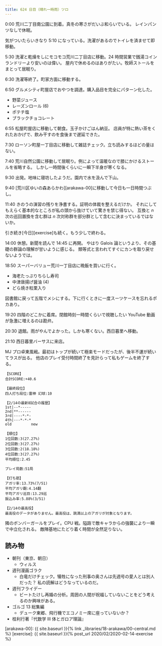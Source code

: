 ```yaml
---
title: 624 日目（晴れ一時雨）ツロ
---
```


0:00 荒川二丁目南公園に到着。真冬の寒さがだいぶ和らいでいる。
レインパンツなしで休眠。

気がついたらいきなり 5:10 になっている。洗濯があるのでトイレを済ませて即移動。

5:30 洗濯と乾燥をしにモコモコ荒川二丁目店に移動。24 時間営業で銭湯コインランドリーより安いのは偉い。
屋内で休めるのはありがたい。牧師ストールをまとって居眠り。

6:30 洗濯等終了。町家方面に移動する。

6:50 グルメシティ町屋店でおやつを調達。購入品目を完全にパターン化した。

* 野菜ジュース
* レーズンロール (6)
* ポテチ塩
* ブラックチョコレート

6:55 松屋町屋店に移動して朝食。玉子かけごはん納豆。
店員が特に熱い茶をくれたおかげで、飲み干すのを食後まで遅延できた。

7:30 ローソン町屋一丁目店に移動して雑誌チェック。立ち読みするほどの量はない。

7:40 荒川自然公園に移動して居眠り。例によって温暖なので膝にかけるストールを省略する。
しかし一時間後くらいに一瞬下半身が寒くなる。

9:30 出発。地味に寝坊したようだ。園内で水を汲んで下山。

9:40 [荒川区ゆいの森あらかわ][arakawa-00]に移動して今日も一日時間つぶし。

11:40 きのうの演習の残りを浄書する。証明の体裁を整えるだけか。
それにしてもえらく基本的なところが私の頭から抜けていて驚きを禁じ得ない。
互換と $n$ 次の巡回置換を含む群は $n$ 次対称群を部分群として含むに決まっているではないか。

引き続き[今日][exercise]も続く。もう少しで終わる。

14:00 休憩。新聞を読んで 14:45 に再開。
やはり Galois 論というより、その基礎の群論の理解が甘いように感じる。
類等式と言われてすぐにカンを取り戻せないようでは。

18:50 スーパーバリュー荒川一丁目店に晩飯を買いに行く。

* 海老たっぷりちらし寿司
* 中津唐揚げ醤油 (4)
* どら焼き粒栗入り

図書館に戻って五階でメシにする。下に行くときに一度スーツケースを忘れるポカあり。

19:20 四階のどこかに着席。閉館時刻一時間くらいで視聴したい YouTube 動画が急激に増えるのは勘弁。

20:30 退館。雨がやんでよかった。しかも寒くない。西日暮里へ移動。

21:10 西日暮里バーサスに来店。

MJ プロ卓東風戦。最初はトップが続いて極楽モードだったが、後半不運が続いてラスが出る。
他店のプレイ受付時間終了を見計らって私もゲームを終了する。

```text
【SCORE】
合計SCORE:+40.6

【最終段位】
四人打ち段位:雷神 幻球:10

【2/14の最新8試合の履歴】
1st|--*-----
2nd|**------
3rd|----*-*-
4th|---*-*-*
old         new

【順位】
1位回数:3(27.27%)
2位回数:3(27.27%)
3位回数:2(18.18%)
4位回数:3(27.27%)
平均順位:2.45

プレイ局数:51局

【打ち筋】
アガリ率:13.73%(7/51)
平均アガリ翻:4.14翻
平均アガリ巡目:13.29巡
振込み率:5.88%(3/51)

【2/14の最高役】
最高役のデータがありません。最高役は、跳満以上のアガリが対象となります。
```

隣のボンバーガールをプレイ。CPU 戦。隘路で敵キャラからの強襲により一瞬で中立化される。
敵陣基地にたどり着く時間が全然足りない。

## 読み物

* 朝刊（東京、朝日）
  * ウィルス
* 週刊漫画ゴラク
  * 白竜だけチェック。犠牲になった刑事の奥さんは先週号の愛人とは別人だった？
    私の読解はどうなっているのだ。
* 週刊フライデー
  * ビートたけし再婚の分析。周囲の人間が祝福していないことをどう考えるのか興味がある。
* ゴルゴ 13 総集編
  * デューク東郷、飛行機でエコノミー席に座っていないか？
* 桂利行著『代数学 III 体とガロア理論』

[arakawa-00]: {{ site.baseurl }}{% link _libraries/18-arakawa/00-central.md %}
[exercise]: {{ site.baseurl }}{% post_url 2020/02/2020-02-14-exercise %}
